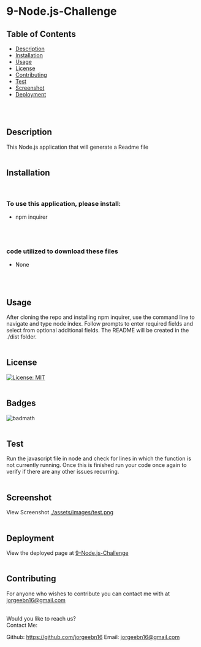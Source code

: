# 9-Node.js-Challenge

## Table of Contents

* [Description](#Description)
* [Installation](#Installation)
* [Usage](#Usage)
* [License](#License)
* [Contributing](#Contributing)
* [Test](#Test)
* [Screenshot](#screenshot)
* [Deployment](#deployment)
</br>
</br>

## Description
This Node.js application that will generate a Readme file
</br>
</br>

## Installation
</br>

### To use this application, please install:
* npm inquirer
</br>
</br>

### code utilized to download these files
* None
</br>
</br>

## Usage
After cloning the repo and installing npm inquirer, use the command line to navigate and type node index. Follow prompts to enter required fields and select from optional additional fields. The README will be created in the ./dist folder.
</br>
</br>

## License 
[![License: MIT](https://img.shields.io/badge/License-MIT-yellow.svg)](https://opensource.org/licenses/MIT)
</br>
</br>

## Badges
![badmath](https://img.shields.io/github/languages/top/nielsenjared/badmath)
</br>
</br>

## Test
Run the javascript file in node and check for lines in which the function is not currently running. Once this is finished run your code once again to verify if there are any other issues recurring. 
</br>
</br>

## Screenshot
View Screenshot [./assets/images/test.png](./assets/images/test.png)
</br>
</br>

## Deployment
View the deployed page at [9-Node.js-Challenge](https://github.com/jorgeebn16/9-Node.js-Challenge)
</br>
</br>

## Contributing
For anyone who wishes to contribute you can contact me with at jorgeebn16@gmail.com
</br>
</br>

Would you like to reach us?
</br>
Contact Me:

Github: https://github.com/jorgeebn16
Email: jorgeebn16@gmail.com

